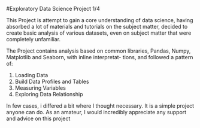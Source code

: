 #Exploratory Data Science Project 1/4

This Project is attempt to gain a core understanding of data science, having absorbed a lot of materials and tutorials
on the subject matter, decided to create basic analysis of various datasets, even on subject matter that were completely
unfamiliar.

The Project contains analysis based on common libraries, Pandas, Numpy, Matplotlib and Seaborn, with inline interpretat-
tions, and followed a pattern of:
1. Loading Data
2. Build Data Profiles and Tables
3. Measuring Variables 
4. Exploring Data Relationship

In few cases, i differed a bit where I thought necessary.
It is a simple project anyone can do.
As an amateur, I would incredibly appreciate any support and advice on this project
